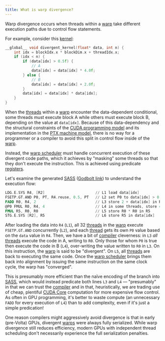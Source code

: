 ```yaml
---
title: What is warp divergence?
---
```


Warp divergence occurs when threads within a
[warp](/gpu-glossary/device-software/warp) take different execution paths due to
control flow statements.

For example, consider this [kernel](/gpu-glossary/device-software/kernel):

```cpp
__global__ void divergent_kernel(float* data, int n) {
    int idx = blockIdx.x * blockDim.x + threadIdx.x;
    if (idx < n) {
        if (data[idx] > 0.5f) {
		    // A
            data[idx] = data[idx] * 4.0f;
        } else {
		    // B
            data[idx] = data[idx] + 2.0f;
        }
        data[idx] = data[idx] * data[idx];
    }
}
```

When the [threads](/gpu-glossary/device-software/thread) within a
[warp](/gpu-glossary/device-software/warp) encounter the data-dependent
conditional, some threads must execute block A while others must execute block
B, depending on the value at `data[idx]`. Because of this data-dependency and
the structural constraints of the
[CUDA programming model](/gpu-glossary/device-software/cuda-programming-model)
and its implementation in the
[PTX machine model](/gpu-glossary/device-software/parallel-thread-execution),
there is no way for a programmer or a compiler to avoid this split in control
flow inside of the [warp](/gpu-glossary/device-software/warp).

Instead, the [warp scheduler](/gpu-glossary/device-hardware/warp-scheduler) must
handle concurrent execution of these divergent code paths, which it achieves by
"masking" some threads so that they don't execute the instruction. This is
achieved using predicate [registers](/gpu-glossary/device-software/registers).

Let's examine the generated
[SASS](/gpu-glossary/device-software/streaming-assembler)
([Godbolt link](https://godbolt.org/z/EGWKb5oWr)) to understand the execution
flow:

```nasm
LDG.E.SYS R4, [R2]                       // L1 load data[idx]
FSETP.GT.AND P0, PT, R4.reuse, 0.5, PT   // L2 set P0 to data[idx] > 0.5
FADD R0, R4, 2                           // L3 store 2 + data[idx] in R0
@P0 FMUL R0, R4, 4                       // L4 in some threads, store 4 * data[idx] in R0
FMUL R5, R0, R0                          // L5 store R0 * R0 in R5
STG.E.SYS [R2], R5                       // L6 store R5 in data[idx]
```

After loading the data into `R4` (`L1`), all 32
[threads](/gpu-glossary/device-software/thread) in the
[warp](/gpu-glossary/device-software/warp) execute `FSETP.GT.AND` concurrently
(`L2`), and each [thread](/gpu-glossary/device-software/thread) gets its own
`P0` value based on the `data` value in `R4`. Then, we have a bit of
[compiler](/gpu-glossary/host-software/nvcc) cleverness: in `L3` _all_
[threads](/gpu-glossary/device-software/thread) execute the code in A, writing
to `R0`. Only those for whom `P0` is true then execute the code in B (`L4`),
over-writing the value written to `R0` in `L3`. On this instruction, the
[warp](/gpu-glossary/device-software/warp) is said to be "divergent". On `L5`,
all [threads](/gpu-glossary/device-software/threads) are back to executing the
same code. Once the
[warp scheduler](/gpu-glossary/device-hardware/warp-scheduler) brings them back
into alignment by issuing the same instruction on the same clock cycle, the warp
has "converged".

This is presumably more efficient than the naïve encoding of the branch into
[SASS](/gpu-glossary/device-software/streaming-assembler), which would instead
predicate both lines `L3` and `L4` — "presumably" in that we can trust the
[compiler](/gpu-glossary/host-software/nvcc) and in that, heuristically, we are
trading use of cheap, plentiful
[CUDA Core](/gpu-glossary/device-hardware/cuda-core) computation for more
expensive flow control. As often in GPU programming, it's better to waste
compute (an unnecessary `FADD` for every execution of `L4`) than to add
complexity, even if it's just a simple predication!

One reason compilers might aggressively avoid divergence is that in early
(pre-Volta) GPUs, divergent [warps](/gpu-glossary/device-software/warp) were
always fully serialized. While warp divergence still reduces efficiency, modern
GPUs with independent thread scheduling don't necessarily experience the full
serialization penalties.
